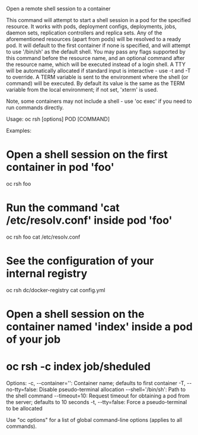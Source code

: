 Open a remote shell session to a container 

This command will attempt to start a shell session in a pod for the specified resource. It works with pods, deployment configs, deployments, jobs, daemon sets, replication controllers and replica sets. Any of the aforementioned resources (apart from pods) will be resolved to a ready pod. It will default to the first container if none is specified, and will attempt to use '/bin/sh' as the default shell. You may pass any flags supported by this command before the resource name, and an optional command after the resource name, which will be executed instead of a login shell. A TTY will be automatically allocated if standard input is interactive - use -t and -T to override. A TERM variable is sent to the environment where the shell (or command) will be executed. By default its value is the same as the TERM variable from the local environment; if not set, 'xterm' is used. 

Note, some containers may not include a shell - use 'oc exec' if you need to run commands directly.

Usage:
  oc rsh [options] POD [COMMAND]

Examples:
  # Open a shell session on the first container in pod 'foo'
  oc rsh foo
  
  # Run the command 'cat /etc/resolv.conf' inside pod 'foo'
  oc rsh foo cat /etc/resolv.conf
  
  # See the configuration of your internal registry
  oc rsh dc/docker-registry cat config.yml
  
  # Open a shell session on the container named 'index' inside a pod of your job
  # oc rsh -c index job/sheduled

Options:
  -c, --container='': Container name; defaults to first container
  -T, --no-tty=false: Disable pseudo-terminal allocation
      --shell='/bin/sh': Path to the shell command
      --timeout=10: Request timeout for obtaining a pod from the server; defaults to 10 seconds
  -t, --tty=false: Force a pseudo-terminal to be allocated

Use "oc options" for a list of global command-line options (applies to all commands).
